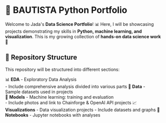 # 🚀 BAUTISTA Python Portfolio

Welcome to Jada's **Data Science Portfolio**! 📊 Here, I will be showcasing projects demonstrating my skills in **Python, machine learning, and visualization**. This is my growing collection of **hands-on data science work** 🌟 

## 📂 Repository Structure
This repository will be structured into different sections:

📊 **EDA** - Exploratory Data Analysis  
    - Include comprehensive analysis divided into various parts
📂 **Data** - Sample datasets used in projects  
🤖 **Models** - Machine learning: training and evaluation  
    - Include photos and link to Chainforge & OpenAI API projects
📈 **Visualizations** - Data visualization projects
    - Include datasets and graphs
📓 **Notebooks** - Jupyter notebooks with analyses   
